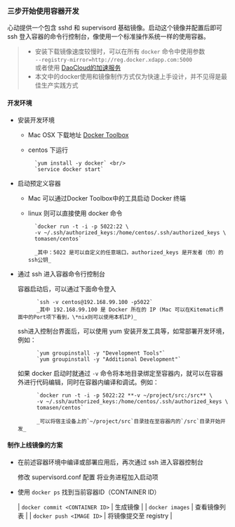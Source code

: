 ### 三步开始使用容器开发

心动提供一个包含 sshd 和 supervisord 基础镜像。启动这个镜像并配置后即可 ssh 登入容器的命令行控制台，像使用一个标准操作系统一样的使用容器。

> - 安装下载镜像速度较慢时，可以在所有 `docker` 命令中使用参数 <br/>
> 	`--registry-mirror=http://reg.docker.xdapp.com:5000` <br/>
> 	或者使用 [DaoCloud的加速服务](https://dashboard.daocloud.io/mirror)
> - 本文中的docker使用和镜像制作方式仅为快速上手设计，并不见得是最佳生产实践方式

#### 开发环境

* 安装开发环境

	* Mac OSX 下载地址 [Docker Toolbox](https://www.docker.com/toolbox)
	* centos 下运行 

			`yum install -y docker` <br/>
			`service docker start`

* 启动预定义容器

	* Mac 可以通过Docker Toolbox中的工具启动 Docker 终端
	* linux 则可以直接使用 docker 命令 
	
			`docker run -t -i -p 5022:22 \
			-v ~/.ssh/authorized_keys:/home/centos/.ssh/authorized_keys \
			tomasen/centos`

			_其中：5022 是可以自定义的任意端口，authorized_keys 是开发者（你）的ssh公钥_

* 通过 ssh 进入容器命令行控制台
	
	容器启动后，可以通过下面命令登入

			`ssh -v centos@192.168.99.100 -p5022`
			_其中 192.168.99.100 是 Docker 所在的 IP (Mac 可以在Kitematic界面中的Port项下看到，\*nix则可以使用本机IP)_
	
	ssh进入控制台界面后，可以使用 yum 安装开发工具等，如常部署开发环境，例如：

			`yum groupinstall -y "Development Tools"`
			`yum groupinstall -y "Additional Development"`
	
	如果 docker 启动时就通过 `-v` 命令将本地目录绑定至容器内，就可以在容器外进行代码编辑，同时在容器内编译和调试。例如：
	
			`docker run -t -i -p 5022:22 **-v ~/project/src:/src** \
			-v ~/.ssh/authorized_keys:/home/centos/.ssh/authorized_keys \
			tomasen/centos`
			
			_可以将宿主设备上的`~/project/src`目录挂在至容器内的`/src`目录开始开发_

#### 制作上线镜像的方案

* 在前述容器环境中编译或部署应用后，再次通过 ssh 进入容器控制台

	修改 supervisord.conf 配置 将业务进程加入启动项

* 使用 `docker ps` 找到当前容器ID（CONTAINER ID）

	| `docker commit <CONTAINER ID>`  | 生成镜像 |
	| `docker images` | 查看镜像列表 |
	| `docker push <IMAGE ID>` | 将镜像提交至 registry |

